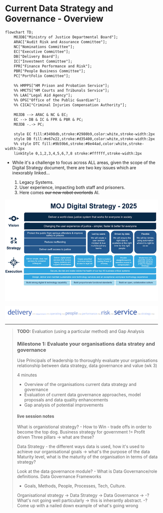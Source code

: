 # Current Data Strategy and Governance - Overview

```mermaid
flowchart TD;
    MOJDB["Ministry of Justice Departmental Board"];
    ARAC["Audit Risk and Assurance Committee"];
    NC["Nominations Committee"];
    EC["Executive Committee"];
    DB["Delivery Board"];
    IC["Investment Committee"];
    FPR["Finance Performance and Risk"];
    PBR["People Business Committee"];
    PC["PortFolio Committee"];
    
    %% HMPPS["HM Prison and Probation Service"];
    %% HMCTS["HM Courts and Tribunals Service"];
    %% LAA["Legal Aid Agency"];
    %% OPG["Office of the Public Guardian"];
    %% CICA["Criminal Injuries Compensation Authority"];
    
    MOJDB --> ARAC & NC & EC;
    EC --> DB & IC & FPR & PBR & PC;
    MOJDB -.-> PC;

    style EC fill:#3498db,stroke:#2980b9,color:white,stroke-width:2px
    style DB fill:#e67e22,stroke:#d35400,color:white,stroke-width:2px
    %% style DTC fill:#9b59b6,stroke:#8e44ad,color:white,stroke-width:2px
    linkStyle 0,1,2,3,4,5,6,7,8 stroke:#ffffff,stroke-width:2px
```

* While it's a challenge to focus across ALL areas, given the scope of the Digital Strategy document, there are two key issues which are inexorably linked...

  1. Legacy Systems.
  2. User experience, impacting both staff and prisoners.
  3. Here comes <del>our new robot overlords</del> AI.

![MoJ Digital Strategy](./images/digi-strategy-2025.jpg)

![MoJ Focus](./images/wordcloud-191603.png)


---
> **TODO:** Evaluation (using a particular method) and Gap Analysis
> ### Milestone 1: Evaluate your organisations data stratey and governance
>
> Use Principals of leadership to thoroughly evaluate your organisations relationship between data strategy, data governance and value (wk 3)
>
> 4 minutes
> * Overview of the organisations current data strategy and governance
> * Evaluation of current data governance approaches, model proposals and data quality enhancements
> * Gap analysis of potential improvements
>
> #### live session notes
> What is organistional strategy? - How to Win - trade offs in order to become the top dog.
> Business strategy for government != Profit driven 
> Three pillars -> what are these?
>
> Data Strategy - the different ways data is used, how it's used to achieve our organisational goals -> what's the purpose of the data
> Maturity level, what is the maturity of the organisation in terms of data strategy?
>
> Look at the data governance module? - What is Data Governance/role definitions. Data Governance Frameworks
> - Goals, Methods, People, Processes, Tech, Culture.
>
> Organisational strategy -> Data Strategy -> Data Governance -> 
>                                -? What's not going well particularly -> this is inherantly abstract.
>                                -? Come up with a nailed down example of what's going wrong



